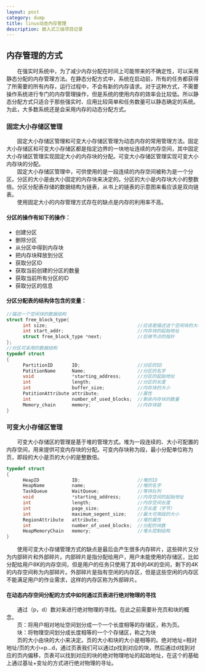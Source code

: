```yaml
---
layout: post
category: dump
title: linux动态内存管理
description: 嵌入式三级项目记录
---
```


## 内存管理的方式
　　在强实时系统中，为了减少内存分配在时间上可能带来的不确定性，可以采用静态分配的内存管理方法。在静态分配方式中，系统在启动前，所有的任务都获得了所需要的所有内存，运行过程中，不会有新的内存请求。对于这种方式，不需要操作系统进行专门的内存管理操作，但是系统的使用内存的效率会比较低。所以静态分配方式只适合于那些强实时、应用比较简单和任务数量可以静态确定的系统。为此，大多数系统还是会采用内存的动态分配方式。
### 固定大小存储区管理
　　固定大小存储区管理和可变大小存储区管理为动态内存的常用管理方法。固定大小存储区和可变大小存储区都是指定边界的一块地址连续的内存空间，其中固定大小存储区管理实现固定大小的内存块的分配。可变大小存储区管理实现可变大小内存块的分配。<br>
　　固定大小存储区管理中，可供使用的是一段连续的内存空间被称为是一个分区。分区的大小是由大小固定的内存块来决定的。分区的大小是内存块大小的整数倍。分区分配表存储的数据结构为链表，从书上的链表的示意图来看应该是双向链表。<br>
　　使用固定大小的内存管理方式存在的缺点是内存的利用率不高。
#### 分区的操作有如下的操作：
- 创建分区
- 删除分区
- 从分区中得到内存块 
- 把内存块释放到分区
- 获取分区ID
- 获取当前创建的分区的数量
- 获取当前所有分区的ID
- 获取分区的信息
#### 分区分配表的结构体包含的变量：
```C
//描述一个空闲块的数据结构
struct free_block_type{
      int size;                                 //应该是描述这个空闲块的大小
      int start_addr;                           //内存块的起始地址
      struct free_block_type *next;             //后继节点的指针
}; 
//分区可采用的数据结构
typedef struct 
{
      PartitionID       ID;                     //分区的ID
      PatitionName      Name;                   //分区的名字
      void              *starting_address;      //分区的起始地址
      int               length;                 //分区的长度
      int               buffer_size;            //内存块的大小
      PatitionAttribute attribute;              //属性
      int               number_of_used_blocks;  //剩余内存块的数量
      Memory_chain      memory;                 //内存块链     
}
```
### 可变大小存储区管理
　　可变大小存储区的管理是基于堆的管理方式。堆为一段连续的、大小可配置的内存空间，用来提供可变内存块的分配。可变内存块称为段，最小分配单位称为页，即段的大小是页的大小的是整数倍。
```C
typedef struct 
{
      HeapID            ID;                     //堆的ID
      HeapName          name;                   //堆的名字
      TaskQueue         WaitQueue;              //等待队列
      void              *starting_address;      //内存空间的起始地址
      int               length;                 //内存空间长度
      int               page_size;              //页长度（字节）
      int               maximum_segent_size;    //最大可用段的大小
      RegionAttribute   attribute;              //堆的属性
      int               number_of_used_blocks;  //分配的块数
      HeapMemoryChain   memory;                 //堆头控制结构
} 
```
　　使用可变大小存储管理方式的缺点是最后会产生很多内存碎片，这些碎片又分为内部碎片和外部碎片。内部碎片是指分配给用户，用户未能使用的存储区，比如分配给用户8K的内存空间，但是用户的任务只使用了其中的4K的空间，剩下的4K的内存空间称为内部碎片。外部碎片是指有空闲的内存区，但是这些空闲的内存区不能满足用户的作业需求，这样的内存区称为外部碎片。<br>
#### 在动态内存空间分配的方式中如何通过页表进行绝对物理的寻找
　　通过（p，d）数对来进行绝对物理的寻找。在此之前需要补充页和块的概念。<br>
　　页：将用户相对地址空间划分成一个一个长度相等的存储区，称为页。<br>
　　块：将物理空间划分成长度相等的一个个存储区，称之为块<br>
　　页的大小由块的大小来决定。页的大小和块的大小是相等的。绝对地址=相对地址/页的大小=p...d，通过页表我们可以通过p找到对应的块，然后通过d找到对应的页内偏移，页表可以找到对应的块的绝对物理地址的起始地址，在这个的基础上通过基址+变址的方式进行绝对物理的寻址。